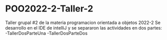 # POO2022-2-Taller-2
Taller grupal #2 de la materia programacion orientada a objetos 2022-2
Se desarrollo en el IDE de intelliJ y se separaron las actividades en dos partes:
-TallerDosParteUna
-TallerDosParteDos
